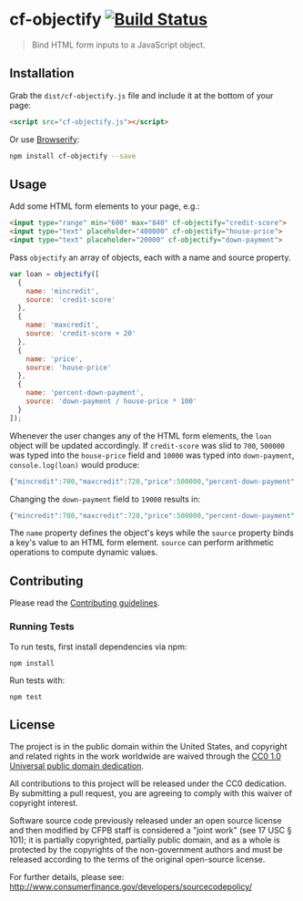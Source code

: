 # cf-objectify [![Build Status](https://secure.travis-ci.org/cfpb/cf-objectify.png?branch=master)](http://travis-ci.org/cfpb/cf-objectify)

> Bind HTML form inputs to a JavaScript object.

## Installation

Grab the `dist/cf-objectify.js` file and include it at the bottom of your page:

```html
<script src="cf-objectify.js"></script>
```

Or use [Browserify](http://browserify.org/):

```sh
npm install cf-objectify --save
```

## Usage

Add some HTML form elements to your page, e.g.:

```html
<input type="range" min="600" max="840" cf-objectify="credit-score">
<input type="text" placeholder="400000" cf-objectify="house-price">
<input type="text" placeholder="20000" cf-objectify="down-payment">
```
Pass `objectify` an array of objects, each with a name and source property.

```javascript
var loan = objectify([
  {
    name: 'mincredit',
    source: 'credit-score'
  },
  {
    name: 'maxcredit',
    source: 'credit-score + 20'
  },
  {
    name: 'price',
    source: 'house-price'
  },
  {
    name: 'percent-down-payment',
    source: 'down-payment / house-price * 100'
  }
]);
```

Whenever the user changes any of the HTML form elements, the `loan` object will be updated accordingly. If `credit-score` was slid to `700`, `500000` was typed into the `house-price` field and `10000` was typed into `down-payment`, `console.log(loan)` would produce:

```javascript
{"mincredit":700,"maxcredit":720,"price":500000,"percent-down-payment":2}
```

Changing the `down-payment` field to `19000` results in:

```javascript
{"mincredit":700,"maxcredit":720,"price":500000,"percent-down-payment":3.8}
```

The `name` property defines the object's keys while the `source` property binds a key's value to an HTML form element. `source` can perform arithmetic operations to compute dynamic values.

## Contributing

Please read the [Contributing guidelines](CONTRIBUTING.md).

### Running Tests

To run tests, first install dependencies via npm:

```
npm install
```

Run tests with:

```
npm test
```

## License

The project is in the public domain within the United States, and
copyright and related rights in the work worldwide are waived through
the [CC0 1.0 Universal public domain dedication](http://creativecommons.org/publicdomain/zero/1.0/).

All contributions to this project will be released under the CC0
dedication. By submitting a pull request, you are agreeing to comply
with this waiver of copyright interest.

Software source code previously released under an open source license and then modified by CFPB staff is considered a "joint work" (see 17 USC § 101); it is partially copyrighted, partially public domain, and as a whole is protected by the copyrights of the non-government authors and must be released according to the terms of the original open-source license.

For further details, please see: http://www.consumerfinance.gov/developers/sourcecodepolicy/
